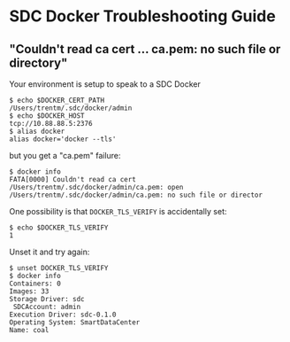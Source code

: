 # SDC Docker Troubleshooting Guide

## "Couldn't read ca cert ... ca.pem: no such file or directory"

Your environment is setup to speak to a SDC Docker

    $ echo $DOCKER_CERT_PATH
    /Users/trentm/.sdc/docker/admin
    $ echo $DOCKER_HOST
    tcp://10.88.88.5:2376
    $ alias docker
    alias docker='docker --tls'

but you get a "ca.pem" failure:

    $ docker info
    FATA[0000] Couldn't read ca cert /Users/trentm/.sdc/docker/admin/ca.pem: open /Users/trentm/.sdc/docker/admin/ca.pem: no such file or director

One possibility is that `DOCKER_TLS_VERIFY` is accidentally set:

    $ echo $DOCKER_TLS_VERIFY
    1

Unset it and try again:

    $ unset DOCKER_TLS_VERIFY
    $ docker info
    Containers: 0
    Images: 33
    Storage Driver: sdc
     SDCAccount: admin
    Execution Driver: sdc-0.1.0
    Operating System: SmartDataCenter
    Name: coal
